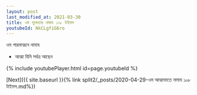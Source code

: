 ```yaml
---
layout: post
last_modified_at: 2021-03-30
title: ওম সুষেন্যায় নামায ১০৮ টাইমস
youtubeId: NkCLgfiG6ro
---
```

 
 
 ওম পারমাত্মনে নামায  
 
 -  আত্মা যিনি সর্বত্র আছেন 
 
  
 
  
 
 
 
 
 
 


{% include youtubePlayer.html id=page.youtubeId %}
 
[Next]({{ site.baseurl }}{% link  split2/_posts/2020-04-29-ওম আত্মাভাতে নামায ১০৮ টাইমস.md%})
 
